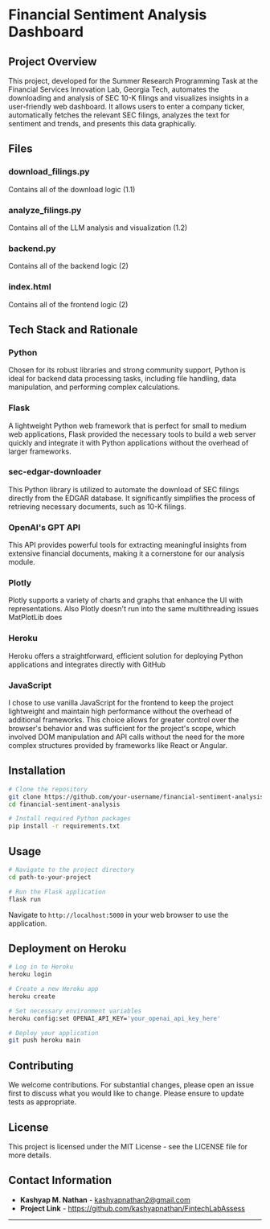 # Financial Sentiment Analysis Dashboard

## Project Overview

This project, developed for the Summer Research Programming Task at the Financial Services Innovation Lab, Georgia Tech, automates the downloading and analysis of SEC 10-K filings and visualizes insights in a user-friendly web dashboard. It allows users to enter a company ticker, automatically fetches the relevant SEC filings, analyzes the text for sentiment and trends, and presents this data graphically.

## Files

### download_filings.py
Contains all of the download logic (1.1)

### analyze_filings.py
Contains all of the LLM analysis and visualization (1.2)

### backend.py
Contains all of the backend logic (2)

### index.html
Contains all of the frontend logic (2)

## Tech Stack and Rationale

### Python
Chosen for its robust libraries and strong community support, Python is ideal for backend data processing tasks, including file handling, data manipulation, and performing complex calculations.

### Flask
A lightweight Python web framework that is perfect for small to medium web applications, Flask provided the necessary tools to build a web server quickly and integrate it with Python applications without the overhead of larger frameworks.

### sec-edgar-downloader
This Python library is utilized to automate the download of SEC filings directly from the EDGAR database. It significantly simplifies the process of retrieving necessary documents, such as 10-K filings.

### OpenAI's GPT API
This API provides powerful tools for extracting meaningful insights from extensive financial documents, making it a cornerstone for our analysis module.

### Plotly
Plotly supports a variety of charts and graphs that enhance the UI with representations. Also Plotly doesn't run into the same multithreading issues MatPlotLib does

### Heroku
Heroku offers a straightforward, efficient solution for deploying Python applications and integrates directly with GitHub

### JavaScript
I chose to use vanilla JavaScript for the frontend to keep the project lightweight and maintain high performance without the overhead of additional frameworks. This choice allows for greater control over the browser's behavior and was sufficient for the project's scope, which involved DOM manipulation and API calls without the need for the more complex structures provided by frameworks like React or Angular.

## Installation

```bash
# Clone the repository
git clone https://github.com/your-username/financial-sentiment-analysis.git
cd financial-sentiment-analysis

# Install required Python packages
pip install -r requirements.txt
```

## Usage

```bash
# Navigate to the project directory
cd path-to-your-project

# Run the Flask application
flask run
```

Navigate to `http://localhost:5000` in your web browser to use the application.

## Deployment on Heroku

```bash
# Log in to Heroku
heroku login

# Create a new Heroku app
heroku create

# Set necessary environment variables
heroku config:set OPENAI_API_KEY='your_openai_api_key_here'

# Deploy your application
git push heroku main
```

## Contributing

We welcome contributions. For substantial changes, please open an issue first to discuss what you would like to change. Please ensure to update tests as appropriate.

## License

This project is licensed under the MIT License - see the LICENSE file for more details.

## Contact Information

- **Kashyap M. Nathan** - kashyapnathan2@gmail.com
- **Project Link** - https://github.com/kashyapnathan/FintechLabAssess

---
